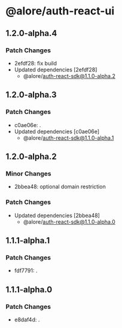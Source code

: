 # @alore/auth-react-ui

## 1.2.0-alpha.4

### Patch Changes

- 2efdf28: fix build
- Updated dependencies [2efdf28]
  - @alore/auth-react-sdk@1.1.0-alpha.2

## 1.2.0-alpha.3

### Patch Changes

- c0ae06e: .
- Updated dependencies [c0ae06e]
  - @alore/auth-react-sdk@1.1.0-alpha.1

## 1.2.0-alpha.2

### Minor Changes

- 2bbea48: optional domain restriction

### Patch Changes

- Updated dependencies [2bbea48]
  - @alore/auth-react-sdk@1.1.0-alpha.0

## 1.1.1-alpha.1

### Patch Changes

- fdf7791: .

## 1.1.1-alpha.0

### Patch Changes

- e8daf4d: .
